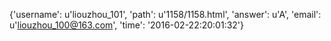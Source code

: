 {'username': u'liouzhou_101', 'path': u'1158/1158.html', 'answer': u'A', 'email': u'liouzhou_100@163.com', 'time': '2016-02-22:20:01:32'}